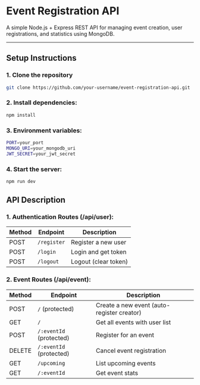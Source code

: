 #  Event Registration API

A simple Node.js + Express REST API for managing event creation, user registrations, and statistics using MongoDB.

---

##  Setup Instructions

### 1. Clone the repository

```bash
git clone https://github.com/your-username/event-registration-api.git
```

### 2. Install dependencies: 
```bash
npm install
```

### 3. Environment variables: 
```bash
PORT=your_port
MONGO_URI=your_mongodb_uri
JWT_SECRET=your_jwt_secret
```

### 4. Start the server: 
```bash
npm run dev
```

## API Description

### 1. Authentication Routes (/api/user):

| Method | Endpoint        | Description          |
| ------ | --------------- | -------------------- |
| POST   | `/register` | Register a new user  |
| POST   | `/login`    | Login and get token  |
| POST   | `/logout`   | Logout (clear token) |

### 2. Event Routes (/api/event):

| Method | Endpoint                   | Description                                |
| ------ | -------------------------- | ------------------------------------------ |
| POST   | `/` (protected)            | Create a new event (auto-register creator) |
| GET    | `/`                        | Get all events with user list              |
| POST   | `/:eventId` (protected)    | Register for an event                      |
| DELETE | `/:eventId` (protected)    | Cancel event registration                  |
| GET    | `/upcoming`                | List upcoming events                       |
| GET    | `/:eventId`                | Get event stats                            |
